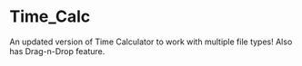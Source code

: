 # Time_Calc
An updated version of Time Calculator to work with multiple file types! Also has Drag-n-Drop feature.
